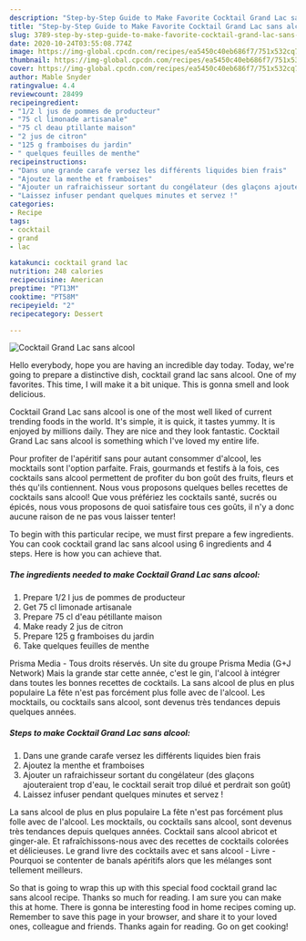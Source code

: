 ```yaml
---
description: "Step-by-Step Guide to Make Favorite Cocktail Grand Lac sans alcool"
title: "Step-by-Step Guide to Make Favorite Cocktail Grand Lac sans alcool"
slug: 3789-step-by-step-guide-to-make-favorite-cocktail-grand-lac-sans-alcool
date: 2020-10-24T03:55:08.774Z
image: https://img-global.cpcdn.com/recipes/ea5450c40eb686f7/751x532cq70/cocktail-grand-lac-sans-alcool-photo-principale-de-la-recette.jpg
thumbnail: https://img-global.cpcdn.com/recipes/ea5450c40eb686f7/751x532cq70/cocktail-grand-lac-sans-alcool-photo-principale-de-la-recette.jpg
cover: https://img-global.cpcdn.com/recipes/ea5450c40eb686f7/751x532cq70/cocktail-grand-lac-sans-alcool-photo-principale-de-la-recette.jpg
author: Mable Snyder
ratingvalue: 4.4
reviewcount: 28499
recipeingredient:
- "1/2 l jus de pommes de producteur"
- "75 cl limonade artisanale"
- "75 cl deau ptillante maison"
- "2 jus de citron"
- "125 g framboises du jardin"
- " quelques feuilles de menthe"
recipeinstructions:
- "Dans une grande carafe versez les différents liquides bien frais"
- "Ajoutez la menthe et framboises"
- "Ajouter un rafraichisseur sortant du congélateur (des glaçons ajouteraient trop d&#39;eau, le cocktail serait trop dilué et perdrait son goût)"
- "Laissez infuser pendant quelques minutes et servez !"
categories:
- Recipe
tags:
- cocktail
- grand
- lac

katakunci: cocktail grand lac 
nutrition: 248 calories
recipecuisine: American
preptime: "PT13M"
cooktime: "PT58M"
recipeyield: "2"
recipecategory: Dessert

---
```



![Cocktail Grand Lac sans alcool](https://img-global.cpcdn.com/recipes/ea5450c40eb686f7/751x532cq70/cocktail-grand-lac-sans-alcool-photo-principale-de-la-recette.jpg)

Hello everybody, hope you are having an incredible day today. Today, we're going to prepare a distinctive dish, cocktail grand lac sans alcool. One of my favorites. This time, I will make it a bit unique. This is gonna smell and look delicious.

Cocktail Grand Lac sans alcool is one of the most well liked of current trending foods in the world. It's simple, it is quick, it tastes yummy. It is enjoyed by millions daily. They are nice and they look fantastic. Cocktail Grand Lac sans alcool is something which I've loved my entire life.

Pour profiter de l&#39;apéritif sans pour autant consommer d&#39;alcool, les mocktails sont l&#39;option parfaite. Frais, gourmands et festifs à la fois, ces cocktails sans alcool permettent de profiter du bon goût des fruits, fleurs et thés qu&#39;ils contiennent. Nous vous proposons quelques belles recettes de cocktails sans alcool! Que vous préfériez les cocktails santé, sucrés ou épicés, nous vous proposons de quoi satisfaire tous ces goûts, il n&#39;y a donc aucune raison de ne pas vous laisser tenter!


To begin with this particular recipe, we must first prepare a few ingredients. You can cook cocktail grand lac sans alcool using 6 ingredients and 4 steps. Here is how you can achieve that.

<!--inarticleads1-->

##### The ingredients needed to make Cocktail Grand Lac sans alcool:

1. Prepare 1/2 l jus de pommes de producteur
1. Get 75 cl limonade artisanale
1. Prepare 75 cl d&#39;eau pétillante maison
1. Make ready 2 jus de citron
1. Prepare 125 g framboises du jardin
1. Take  quelques feuilles de menthe


Prisma Media - Tous droits réservés. Un site du groupe Prisma Media (G+J Network) Mais la grande star cette année, c&#39;est le gin, l&#39;alcool à intégrer dans toutes les bonnes recettes de cocktails. La sans alcool de plus en plus populaire La fête n&#39;est pas forcément plus folle avec de l&#39;alcool. Les mocktails, ou cocktails sans alcool, sont devenus très tendances depuis quelques années. 

<!--inarticleads2-->

##### Steps to make Cocktail Grand Lac sans alcool:

1. Dans une grande carafe versez les différents liquides bien frais
1. Ajoutez la menthe et framboises
1. Ajouter un rafraichisseur sortant du congélateur (des glaçons ajouteraient trop d&#39;eau, le cocktail serait trop dilué et perdrait son goût)
1. Laissez infuser pendant quelques minutes et servez !


La sans alcool de plus en plus populaire La fête n&#39;est pas forcément plus folle avec de l&#39;alcool. Les mocktails, ou cocktails sans alcool, sont devenus très tendances depuis quelques années. Cocktail sans alcool abricot et ginger-ale. Et rafraîchissons-nous avec des recettes de cocktails colorées et délicieuses. Le grand livre des cocktails avec et sans alcool - Livre - Pourquoi se contenter de banals apéritifs alors que les mélanges sont tellement meilleurs. 

So that is going to wrap this up with this special food cocktail grand lac sans alcool recipe. Thanks so much for reading. I am sure you can make this at home. There is gonna be interesting food in home recipes coming up. Remember to save this page in your browser, and share it to your loved ones, colleague and friends. Thanks again for reading. Go on get cooking!
